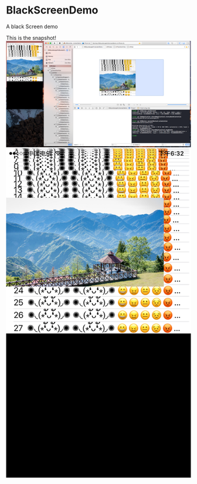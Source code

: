 # BlackScreenDemo
A black Screen demo

This is the snapshot!
![](https://github.com/wave113/BlackScreenDemo/blob/master/%E5%B1%8F%E5%B9%95%E5%BF%AB%E7%85%A7%202017-05-12%20%E4%B8%8B%E5%8D%885.09.37.png?raw=true)
![](https://github.com/wave113/BlackScreenDemo/blob/master/BlackScreen.PNG?raw=true)
